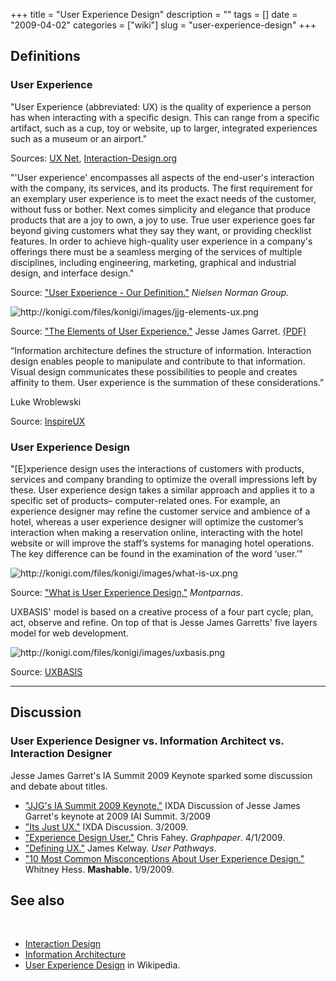 +++
title = "User Experience Design"
description = ""
tags = []
date = "2009-04-02"
categories = ["wiki"]
slug = "user-experience-design"
+++


 

<h2 id="toc0">Definitions</h2>

<h3 id="toc1">User Experience</h3>
<p>&quot;User Experience (abbreviated: UX) is the quality of experience a person has when interacting with a specific design. This can range from a specific artifact, such as a cup, toy or website, up to larger, integrated experiences such as a museum or an airport.&quot;</p>

<p>Sources: <a href="http://uxnet.org/">UX Net</a>, <a href="http://www.interaction-design.org/encyclopedia/user_experience_or_ux.html.html">Interaction-Design.org</a></p>

<p>&quot;'User experience' encompasses all aspects of the end-user's interaction with the company, its services, and its products. The first requirement for an exemplary user experience is to meet the exact needs of the customer, without fuss or bother. Next comes simplicity and elegance that produce products that are a joy to own, a joy to use. True user experience goes far beyond giving customers what they say they want, or providing checklist features. In order to achieve high-quality user experience in a company's offerings there must be a seamless merging of the services of multiple disciplines, including engineering, marketing, graphical and industrial design, and interface design.&quot;</p>

<p>Source: <a href="http://www.nngroup.com/about/userexperience.html">&quot;User Experience - Our Definition.&quot;</a> <em>Nielsen Norman Group.</em></p>

<p><img src="../files/konigi/images/jjg-elements-ux.png" alt="http://konigi.com/files/konigi/images/jjg-elements-ux.png" title="http://konigi.com/files/konigi/images/jjg-elements-ux.png" /></p>

<p>Source: <a href="http://www.jjg.net/ia/">&quot;The Elements of User Experience.&quot;</a> Jesse James Garret. <a href="http://www.jjg.net/ia/elements.pdf">(PDF)</a></p>

<p>“Information architecture defines the structure of information. Interaction design enables people to manipulate and contribute to that information. Visual design communicates these possibilities to people and creates affinity to them. User experience is the summation of these considerations.”</p>

<p>Luke Wroblewski</p>

<p>Source: <a href="http://www.inspireux.com/2009/03/27/user-experience-is-the-summation-of-considerations-across-ux-disciplines/">InspireUX</a></p>


<h3 id="toc2">User Experience Design</h3>
<p>&quot;[E]xperience design uses the interactions of customers with products, services and company branding to optimize the overall impressions left by these. User experience design takes a similar approach and applies it to a specific set of products– computer-related ones. For example, an experience designer may refine the customer service and ambience of a hotel, whereas a user experience designer will optimize the customer’s interaction when making a reservation online, interacting with the hotel website or will improve the staff’s systems for managing hotel operations. The key difference can be found in the examination of the word ‘user.’&quot;</p>

<p><img src="../files/konigi/images/what-is-ux.png" alt="http://konigi.com/files/konigi/images/what-is-ux.png" title="http://konigi.com/files/konigi/images/what-is-ux.png" /></p>

<p>Source: <a href="http://www.montparnas.com/articles/what-is-user-experience-design/">&quot;What is User Experience Design,&quot;</a> <em>Montparnas</em>.</p>

<p>UXBASIS' model is based on a creative process of a four part cycle; plan, act, observe and refine. On top of that is Jesse James Garretts' five layers model for web development.</p>

<p><img src="../files/konigi/images/uxbasis.png" alt="http://konigi.com/files/konigi/images/uxbasis.png" title="http://konigi.com/files/konigi/images/uxbasis.png" /></p>

<p>Source: <a href="http://uxbasis.hellogroup.com/">UXBASIS</a></p>

<hr />

<h2 id="toc3">Discussion</h2>

<h3 id="toc4">User Experience Designer vs. Information Architect vs. Interaction Designer</h3>
<p>Jesse James Garret's IA Summit 2009 Keynote sparked some discussion and debate about titles.</p>

<ul>
    <li> <a href="http://www.ixda.org/discuss.php?post=40634">&quot;JJG's IA Summit 2009 Keynote.&quot;</a> IXDA Discussion of Jesse James Garret's keynote at 2009 IAI Summit. 3/2009</li>
    <li> <a href="http://www.ixda.org/discuss.php?post=40553&amp;search=ixd">&quot;Its Just UX.&quot;</a> IXDA Discussion. 3/2009.</li>
    <li> <a href="http://www.graphpaper.com/2009/04-01_experience-design-user">&quot;Experience Design User.&quot;</a> Chris Fahey. <em>Graphpaper</em>. 4/1/2009.</li>
    <li> <a href="http://userpathways.com/2008/11/14/defining-ux/">&quot;Defining UX.&quot;</a> James Kelway. <em>User Pathways</em>.</li>
    <li> <a href="http://mashable.com/2009/01/09/user-experience-design/">&quot;10 Most Common Misconceptions About User Experience Design.&quot;</a> Whitney Hess. <strong>Mashable.</strong> 1/9/2009.</li>
</ul>


<h2 id="toc5">See also</h2>
<br />
 <ul>
    <li> <a class="" href="interaction-design.html">Interaction Design</a></li>
    <li> <a class="" href="information-architecture.html">Information Architecture</a></li>
    <li> <a href="http://en.wikipedia.org/wiki/User_experience_design">User Experience Design</a> in Wikipedia.</li>
</ul>


